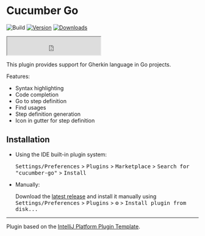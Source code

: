 # Cucumber Go

![Build](https://github.com/nikolaymatrosov/cucumber-go/workflows/Build/badge.svg)
[![Version](https://img.shields.io/jetbrains/plugin/v/24323-cucumber-go.svg)](https://plugins.jetbrains.com/plugin/24323-cucumber-go)
[![Downloads](https://img.shields.io/jetbrains/plugin/d/24323-cucumber-go.svg)](https://plugins.jetbrains.com/plugin/24323-cucumber-go)


<iframe width="245px" height="48px" src="https://plugins.jetbrains.com/embeddable/install/24323"></iframe>

<!-- Plugin description -->
This plugin provides support for Gherkin language in Go projects.

Features:
- Syntax highlighting
- Code completion
- Go to step definition
- Find usages
- Step definition generation
- Icon in gutter for step definition

<!-- Plugin description end -->

## Installation

- Using the IDE built-in plugin system:
  
  <kbd>Settings/Preferences</kbd> > <kbd>Plugins</kbd> > <kbd>Marketplace</kbd> > <kbd>Search for "cucumber-go"</kbd> >
  <kbd>Install</kbd>
  
- Manually:

  Download the [latest release](https://github.com/nikolaymatrosov/cucumber-go/releases/latest) and install it manually using
  <kbd>Settings/Preferences</kbd> > <kbd>Plugins</kbd> > <kbd>⚙️</kbd> > <kbd>Install plugin from disk...</kbd>


---
Plugin based on the [IntelliJ Platform Plugin Template][template].

[template]: https://github.com/JetBrains/intellij-platform-plugin-template
[docs:plugin-description]: https://plugins.jetbrains.com/docs/intellij/plugin-user-experience.html#plugin-description-and-presentation
